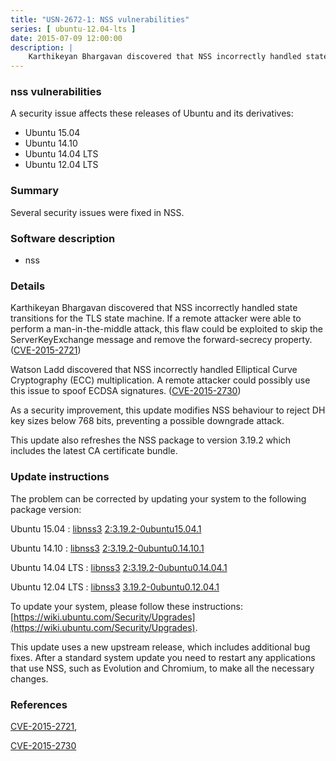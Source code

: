 ```yaml
---
title: "USN-2672-1: NSS vulnerabilities"
series: [ ubuntu-12.04-lts ]
date: 2015-07-09 12:00:00
description: |
    Karthikeyan Bhargavan discovered that NSS incorrectly handled state transitions for the TLS state machine. If a remote attacker were able to perform a man-in-the-middle attack, this flaw could be exploited to skip the ServerKeyExchange message and remove the forward-secrecy property. ([CVE-2015-2721](http://people.ubuntu.com/~ubuntu-security/cve/CVE-2015-2721))
--- 
```

 
### nss vulnerabilities

A security issue affects these releases of Ubuntu and its derivatives:

* Ubuntu 15.04
* Ubuntu 14.10
* Ubuntu 14.04 LTS
* Ubuntu 12.04 LTS

### Summary

Several security issues were fixed in NSS. 

### Software description

* nss 

### Details

Karthikeyan Bhargavan discovered that NSS incorrectly handled state transitions for the TLS state machine. If a remote attacker were able to perform a man-in-the-middle attack, this flaw could be exploited to skip the ServerKeyExchange message and remove the forward-secrecy property. ([CVE-2015-2721](http://people.ubuntu.com/~ubuntu-security/cve/CVE-2015-2721))

Watson Ladd discovered that NSS incorrectly handled Elliptical Curve Cryptography (ECC) multiplication. A remote attacker could possibly use this issue to spoof ECDSA signatures. ([CVE-2015-2730](http://people.ubuntu.com/~ubuntu-security/cve/CVE-2015-2730))

As a security improvement, this update modifies NSS behaviour to reject DH key sizes below 768 bits, preventing a possible downgrade attack.

This update also refreshes the NSS package to version 3.19.2 which includes the latest CA certificate bundle. 

### Update instructions

The problem can be corrected by updating your system to the following package version:

Ubuntu 15.04
 : [libnss3](https://launchpad.net/ubuntu/+source/nss) <span> [2:3.19.2-0ubuntu15.04.1](https://launchpad.net/ubuntu/+source/nss/2:3.19.2-0ubuntu15.04.1) </span> 

Ubuntu 14.10
 : [libnss3](https://launchpad.net/ubuntu/+source/nss) <span> [2:3.19.2-0ubuntu0.14.10.1](https://launchpad.net/ubuntu/+source/nss/2:3.19.2-0ubuntu0.14.10.1) </span> 

Ubuntu 14.04 LTS
 : [libnss3](https://launchpad.net/ubuntu/+source/nss) <span> [2:3.19.2-0ubuntu0.14.04.1](https://launchpad.net/ubuntu/+source/nss/2:3.19.2-0ubuntu0.14.04.1) </span> 

Ubuntu 12.04 LTS
 : [libnss3](https://launchpad.net/ubuntu/+source/nss) <span> [3.19.2-0ubuntu0.12.04.1](https://launchpad.net/ubuntu/+source/nss/3.19.2-0ubuntu0.12.04.1) </span> 

To update your system, please follow these instructions: [https://wiki.ubuntu.com/Security/Upgrades](https://wiki.ubuntu.com/Security/Upgrades).

This update uses a new upstream release, which includes additional bug fixes. After a standard system update you need to restart any applications that use NSS, such as Evolution and Chromium, to make all the necessary changes. 

### References

 [CVE-2015-2721](http://people.ubuntu.com/~ubuntu-security/cve/CVE-2015-2721), 

 [CVE-2015-2730](http://people.ubuntu.com/~ubuntu-security/cve/CVE-2015-2730)
 
